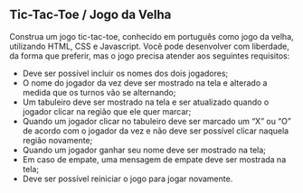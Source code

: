 ## Tic-Tac-Toe / Jogo da Velha

Construa um jogo tic-tac-toe, conhecido em português como jogo da velha, utilizando HTML, CSS e Javascript. Você pode desenvolver com liberdade, da forma que preferir, mas o jogo precisa atender aos seguintes requisitos:

- Deve ser possível incluir os nomes dos dois jogadores;
- O nome do jogador da vez deve ser mostrado na tela e alterado a medida que os turnos vão se alternando;
- Um tabuleiro deve ser mostrado na tela e ser atualizado quando o jogador clicar na região que ele quer marcar;
- Quando um jogador clicar no tabuleiro deve ser marcado um “X” ou “O” de acordo com o jogador da vez e não deve ser possível clicar naquela região novamente;
- Quando um jogador ganhar seu nome deve ser mostrado na tela;
- Em caso de empate, uma mensagem de empate deve ser mostrada na tela;
- Deve ser possível reiniciar o jogo para jogar novamente.